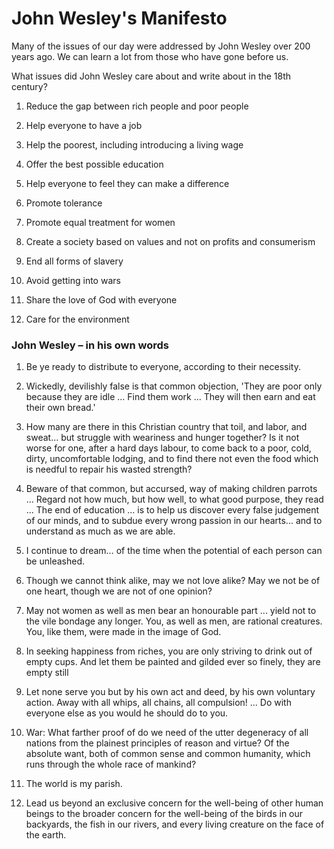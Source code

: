 # John Wesley's Manifesto

Many of the issues of our day were addressed by John Wesley over 200 years ago.
We can learn a lot from those who have gone before us.

What issues did John Wesley care about and write about in the 18th century?

1. Reduce the gap between rich people and poor people

2. Help everyone to have a job

3. Help the poorest, including introducing a living wage

4. Offer the best possible education

5. Help everyone to feel they can make a difference

6. Promote tolerance

7. Promote equal treatment for women

8. Create a society based on values and not on profits and consumerism

9. End all forms of slavery

10. Avoid getting into wars

11. Share the love of God with everyone

12. Care for the environment


### John Wesley – in his own words


1. Be ye ready to distribute to everyone, according to their necessity.

2. Wickedly, devilishly false is that common objection, 'They are poor only
because they are idle ... Find them work ... They will then earn and eat their
own bread.'

3. How many are there in this Christian country that toil, and labor, and
sweat... but struggle with weariness and hunger together? Is it not worse for
one, after a hard days labour, to come back to a poor, cold, dirty,
uncomfortable lodging, and to find there not even the food which is needful to
repair his wasted strength?

4. Beware of that common, but accursed, way of making children parrots ...
Regard not how much, but how well, to what good purpose, they read ... The end
of education ... is to help us discover every false judgement of our minds, and
to subdue every wrong passion in our hearts... and to understand as much as we
are able.

5. I continue to dream... of the time when the potential of each person can be
unleashed.

6. Though we cannot think alike, may we not love alike? May we not be of one
heart, though we are not of one opinion?

7. May not women as well as men bear an honourable part ... yield not to the
vile bondage any longer. You, as well as men, are rational creatures. You, like
them, were made in the image of God.

8. In seeking happiness from riches, you are only striving to drink out of empty
cups. And let them be painted and gilded ever so finely, they are empty still

9. Let none serve you but by his own act and deed, by his own voluntary action.
Away with all whips, all chains, all compulsion! ... Do with everyone else as
you would he should do to you.

10. War: What farther proof of do we need of the utter degeneracy of all nations
from the plainest principles of reason and virtue? Of the absolute want, both of
common sense and common humanity, which runs through the whole race of mankind?

11. The world is my parish.

12. Lead us beyond an exclusive concern for the well-being of other human beings
to the broader concern for the well-being of the birds in our backyards, the
fish in our rivers, and every living creature on the face of the earth.

